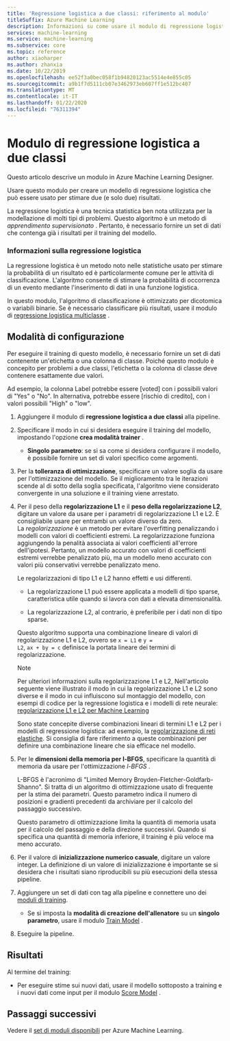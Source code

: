 ```yaml
---
title: 'Regressione logistica a due classi: riferimento al modulo'
titleSuffix: Azure Machine Learning
description: Informazioni su come usare il modulo di regressione logistica a due classi in Azure Machine Learning per creare un modello di regressione logistica che può essere usato per stimare due (e solo due) risultati.
services: machine-learning
ms.service: machine-learning
ms.subservice: core
ms.topic: reference
author: xiaoharper
ms.author: zhanxia
ms.date: 10/22/2019
ms.openlocfilehash: ee52f3a0bec058f1b94820123ac5514e4e855c05
ms.sourcegitcommit: a9b1f7d5111cb07e3462973eb607ff1e512bc407
ms.translationtype: MT
ms.contentlocale: it-IT
ms.lasthandoff: 01/22/2020
ms.locfileid: "76311394"
---
```

# <a name="two-class-logistic-regression-module"></a>Modulo di regressione logistica a due classi

Questo articolo descrive un modulo in Azure Machine Learning Designer.

Usare questo modulo per creare un modello di regressione logistica che può essere usato per stimare due (e solo due) risultati. 

La regressione logistica è una tecnica statistica ben nota utilizzata per la modellazione di molti tipi di problemi. Questo algoritmo è un metodo di *apprendimento supervisionato* .  Pertanto, è necessario fornire un set di dati che contenga già i risultati per il training del modello.  

### <a name="about-logistic-regression"></a>Informazioni sulla regressione logistica  

La regressione logistica è un metodo noto nelle statistiche usato per stimare la probabilità di un risultato ed è particolarmente comune per le attività di classificazione. L'algoritmo consente di stimare la probabilità di occorrenza di un evento mediante l'inserimento di dati in una funzione logistica.
  
In questo modulo, l'algoritmo di classificazione è ottimizzato per dicotomica o variabili binarie. Se è necessario classificare più risultati, usare il modulo di [regressione logistica multiclasse](./multiclass-logistic-regression.md) .

##  <a name="how-to-configure"></a>Modalità di configurazione  

Per eseguire il training di questo modello, è necessario fornire un set di dati contenente un'etichetta o una colonna di classe. Poiché questo modulo è concepito per problemi a due classi, l'etichetta o la colonna di classe deve contenere esattamente due valori. 

Ad esempio, la colonna Label potrebbe essere [voted] con i possibili valori di "Yes" o "No". In alternativa, potrebbe essere [rischio di credito], con i valori possibili "High" o "low". 
  
1.  Aggiungere il modulo di **regressione logistica a due classi** alla pipeline.  
  
2.  Specificare il modo in cui si desidera eseguire il training del modello, impostando l'opzione **crea modalità trainer** .  
  
    -   **Singolo parametro**: se si sa come si desidera configurare il modello, è possibile fornire un set di valori specifico come argomenti.  
  
3.  Per la **tolleranza di ottimizzazione**, specificare un valore soglia da usare per l'ottimizzazione del modello. Se il miglioramento tra le iterazioni scende al di sotto della soglia specificata, l'algoritmo viene considerato convergente in una soluzione e il training viene arrestato.  
  
4.  Per il peso della **regolarizzazione L1** e il **peso della regolarizzazione L2**, digitare un valore da usare per i parametri di regolarizzazione L1 e L2. È consigliabile usare per entrambi un valore diverso da zero.  
     La *regolarizzazione* è un metodo per evitare l'overfitting penalizzando i modelli con valori di coefficienti estremi. La regolarizzazione funziona aggiungendo la penalità associata ai valori coefficienti all'errore dell'ipotesi. Pertanto, un modello accurato con valori di coefficienti estremi verrebbe penalizzato più, ma un modello meno accurato con valori più conservativi verrebbe penalizzato meno.  
  
     Le regolarizzazioni di tipo L1 e L2 hanno effetti e usi differenti.  
  
    -   La regolarizzazione L1 può essere applicata a modelli di tipo sparse, caratteristica utile quando si lavora con dati a elevata dimensionalità.  
  
    -   La regolarizzazione L2, al contrario, è preferibile per i dati non di tipo sparse.  
  
     Questo algoritmo supporta una combinazione lineare di valori di regolarizzazione L1 e L2, ovvero se <code>x = L1</code> e <code>y = L2</code>, <code>ax + by = c</code> definisce la portata lineare dei termini di regolarizzazione.  
  
    > [!NOTE]
    >  Per ulteriori informazioni sulla regolarizzazione L1 e L2, Nell'articolo seguente viene illustrato il modo in cui la regolarizzazione L1 e L2 sono diverse e il modo in cui influiscono sul montaggio del modello, con esempi di codice per la regressione logistica e i modelli di rete neurale: [regolarizzazione L1 e L2 per Machine Learning](https://msdn.microsoft.com/magazine/dn904675.aspx)  
    >
    > Sono state concepite diverse combinazioni lineari di termini L1 e L2 per i modelli di regressione logistica: ad esempio, la [regolarizzazione di reti elastiche](https://wikipedia.org/wiki/Elastic_net_regularization). Si consiglia di fare riferimento a queste combinazioni per definire una combinazione lineare che sia efficace nel modello.
      
5.  Per le **dimensioni della memoria per l-BFGS**, specificare la quantità di memoria da usare per l'ottimizzazione *l-BFGS* .  
  
     L-BFGS è l'acronimo di "Limited Memory Broyden-Fletcher-Goldfarb-Shanno". Si tratta di un algoritmo di ottimizzazione usato di frequente per la stima dei parametri. Questo parametro indica il numero di posizioni e gradienti precedenti da archiviare per il calcolo del passaggio successivo.  
  
     Questo parametro di ottimizzazione limita la quantità di memoria usata per il calcolo del passaggio e della direzione successivi. Quando si specifica una quantità di memoria inferiore, il training è più veloce ma meno accurato.  
  
6.  Per il valore di **inizializzazione numerico casuale**, digitare un valore integer. La definizione di un valore di inizializzazione è importante se si desidera che i risultati siano riproducibili su più esecuzioni della stessa pipeline.  
  
  
8. Aggiungere un set di dati con tag alla pipeline e connettere uno dei [moduli di training](module-reference.md).  
  
    -   Se si imposta la **modalità di creazione dell'allenatore** su un **singolo parametro**, usare il modulo [Train Model](./train-model.md) .  
  
9. Eseguire la pipeline.  
  
## <a name="results"></a>Risultati

Al termine del training:
 
  
+ Per eseguire stime sui nuovi dati, usare il modello sottoposto a training e i nuovi dati come input per il modulo [Score Model](./score-model.md) . 


## <a name="next-steps"></a>Passaggi successivi

Vedere il [set di moduli disponibili](module-reference.md) per Azure Machine Learning. 